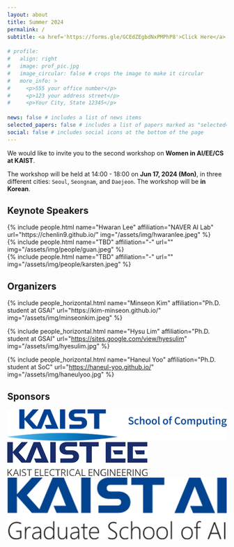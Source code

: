 ```yaml
---
layout: about
title: Summer 2024
permalink: /
subtitle: <a href='https://forms.gle/GCEdZEgbdNxPMPhP8'>Click Here</a> to attend the workshop.

# profile:
#   align: right
#   image: prof_pic.jpg
#   image_circular: false # crops the image to make it circular
#   more_info: >
#     <p>555 your office number</p>
#     <p>123 your address street</p>
#     <p>Your City, State 12345</p>

news: false # includes a list of news items
selected_papers: false # includes a list of papers marked as "selected={true}"
social: false # includes social icons at the bottom of the page
---
```


We would like to invite you to the second workshop on **Women in AI/EE/CS at KAIST**.

The workshop will be held at 14:00 - 18:00 on **Jun 17, 2024 (Mon)**, in three different cities: `Seoul`, `Seongnam`, and `Daejeon`.
The workshop will be **in Korean**.

## Keynote Speakers
  <div class="row projects pt-1 pb-1">
      <div class="col-sm-4">
          {% include people.html name="Hwaran Lee" affiliation="NAVER AI Lab" url="https://chenlin9.github.io/" img="/assets/img/hwaranlee.jpeg" %}
      </div>
      <div class="col-sm-4">
        {% include people.html name="TBD" affiliation="-" url="" img="/assets/img/people/guan.jpeg" %}
      </div>
      <div class="col-sm-4">
        {% include people.html name="TBD" affiliation="-" url="" img="/assets/img/people/karsten.jpeg" %}
      </div>
  </div>

## Organizers

<div class="row row-cols-2 projects pt-3 pb-3">
  {% include people_horizontal.html name="Minseon Kim" affiliation="Ph.D. student at GSAI" url="https://kim-minseon.github.io/" img="/assets/img/minseonkim.jpeg" %}

  {% include people_horizontal.html name="Hysu Lim" affiliation="Ph.D. student at GSAI" url="https://sites.google.com/view/hyesulim" img="/assets/img/hyesulim.jpg" %}

  {% include people_horizontal.html name="Haneul Yoo" affiliation="Ph.D. student at SoC" url="https://haneul-yoo.github.io/" img="/assets/img/haneulyoo.jpg" %}
</div>


## Sponsors
<div class="row projects pt-1 pb-1">
      <div class="col-sm-4">
          <img class="col-sm" src="/assets/img/soc.png"/>
      </div>
      <div class="col-sm-4">
          <img class="col-sm" src="/assets/img/ee.png"/>
      </div>
      <div class="col-sm-4">
          <img class="col-sm" src="/assets/img/gsai.png"/>
      </div>
</div>